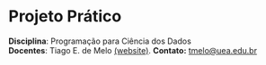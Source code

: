 # Projeto Prático

**Disciplina**: Programação para Ciência dos Dados  
**Docentes**: Tiago E. de Melo [(website)](http://tiagodemelo.info/).
**Contato:** tmelo@uea.edu.br
